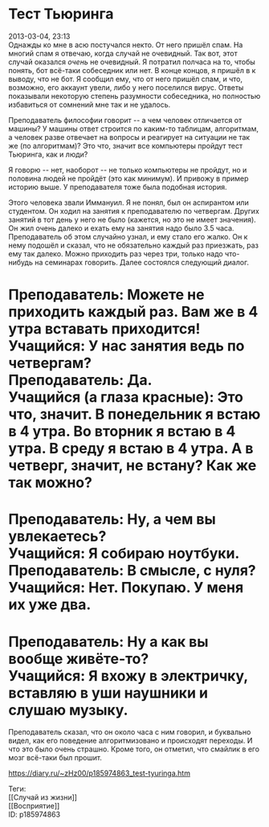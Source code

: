 Тест Тьюринга
==============

   
 2013-03-04, 23:13   
  Однажды ко мне в асю постучался некто. От него пришёл спам. На многий спам я отвечаю, когда случай не очевидный. Так вот, этот случай оказался  *очень*  не очевидный. Я потратил полчаса на то, чтобы понять, бот всё-таки собеседник или нет. В конце концов, я пришёл в к выводу, что не бот. Я сообщил ему, что от него пришёл спам, и что, возможно, его аккаунт увели, либо у него поселился вирус. Ответы показывали некоторую степень разумности собеседника, но полностью избавиться от сомнений мне так и не удалось.   
   
 Преподаватель философии говорит -- а чем человек отличается от машины? У машины ответ строится по каким-то таблицам, алгоритмам, а человек разве отвечает на вопросы и реагирует на ситуации не так же (по алгоритмам)? Это что, значит все компьютеры пройдут тест Тьюринга, как и люди?   
   
 Я говорю -- нет, наоборот -- не только компьютеры не пройдут, но и половина людей не пройдёт (это как минимум). И привожу в пример историю выше. У преподавателя тоже была подобная история.   
   
 Этого человека звали Иммануил. Я не понял, был он аспирантом или студентом. Он ходил на занятия к преподавателю по четвергам. Других занятий в тот день у него не было (кажется, но это не имеет значения). Он жил очень далеко и ехать ему на занятия надо было 3.5 часа. Преподаватель об этом случайно узнал, и ему стало его жалко. Он к нему подошёл и сказал, что не обязательно каждый раз приезжать, раз ему так далеко. Можно приходить раз через три, только надо что-нибудь на семинарах говорить. Далее состоялся следующий диалог.   
   
 Преподаватель: Можете не приходить каждый раз. Вам же в 4 утра вставать приходится!   
 Учащийся: У нас занятия ведь по четвергам?   
 Преподаватель: Да.   
 Учащийся (а глаза красные): Это что, значит. В понедельник я встаю в 4 утра. Во вторник я встаю в 4 утра. В среду я встаю в 4 утра. А в четверг, значит, не встану? Как же так можно?   
 ===   
 Преподаватель: Ну, а чем вы увлекаетесь?   
 Учащийся: Я собираю ноутбуки.   
 Преподаватель: В смысле, с нуля?   
 Учащийся: Нет. Покупаю. У меня их уже два.   
 ===   
 Преподаватель: Ну а как вы вообще живёте-то?   
 Учащийся: Я вхожу в электричку, вставляю в уши наушники и слушаю музыку.   
 ===   
 Преподаватель сказал, что он около часа с ним говорил, и буквально видел, как его поведение алгоритмизовано и происходят переходы. И что это было очень страшно. Кроме того, он отметил, что смайлик в его мозг всё-таки был прошит.   
    
 <https://diary.ru/~zHz00/p185974863_test-tyuringa.htm>   
   
 Теги:   
 [[Случай из жизни]]   
 [[Восприятие]]   
 ID: p185974863